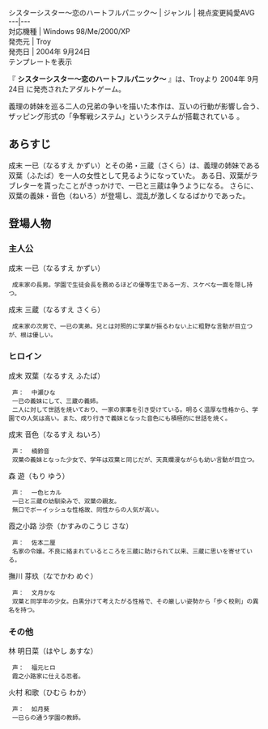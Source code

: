 シスターシスター～恋のハートフルパニック～  |  ジャンル  |  視点変更純愛AVG   
---|---  
対応機種  |  Windows 98/Me/2000/XP   
発売元  |  Troy   
発売日  |  2004年  9月24日   
テンプレートを表示  
  
『 **シスターシスター～恋のハートフルパニック～** 』は、Troyより  2004年  9月24日  に発売されたアダルトゲーム。

義理の姉妹を巡る二人の兄弟の争いを描いた本作は、互いの行動が影響し合う、ザッピング形式の「争奪戦システム」というシステムが搭載されている    。

##  あらすじ  

成末 一已（なるすえ かずい）とその弟・三蔵（さくら）は、義理の姉妹である双葉（ふたば）を一人の女性として見るようになっていた。
ある日、双葉がラブレターを貰ったことがきっかけで、一已と三蔵は争うようになる。 さらに、双葉の義妹・音色（ねいろ）が登場し、混乱が激しくなるばかりであった。

##  登場人物  

###  主人公  

成末 一已（なるすえ かずい）

     成末家の長男。学園で生徒会長を務めるほどの優等生である一方、スケベな一面を隠し持つ。 
成末 三蔵（なるすえ さくら）

     成末家の次男で、一已の実弟。兄とは対照的に学業が振るわない上に粗野な言動が目立つが、根は優しい。 

###  ヒロイン  

成末 双葉（なるすえ ふたば）

     声：  中瀬ひな   
     一已の義妹にして、三蔵の義姉。 
     二人に対して世話を焼いており、一家の家事を引き受けている。明るく温厚な性格から、学園での人気は高い。また、成り行きで義妹となった音色にも積極的に世話を焼く。 
成末 音色（なるすえ ねいろ）

     声：  楠鈴音   
     双葉の義妹となった少女で、学年は双葉と同じだが、天真爛漫ながらも幼い言動が目立つ。 
森 遊（もり ゆう）

     声：  一色ヒカル   
     一已と三蔵の幼馴染みで、双葉の親友。 
     無口でボーイッシュな性格故、同性からの人気が高い。 
霞之小路 沙奈（かすみのこうじ さな）

     声：  佐本二厘   
     名家の令嬢。不良に絡まれているところを三蔵に助けられて以来、三蔵に思いを寄せている。 
撫川 芽玖（なでかわ めぐ）

     声：  文月かな   
     双葉と同学年の少女。白黒分けて考えたがる性格で、その厳しい姿勢から「歩く校則」の異名を持つ。 

###  その他  

林 明日菜（はやし あすな）

     声：  福元ヒロ   
     霞之小路家に仕える忍者。 
火村 和歌（ひむら わか）

     声：  如月葵   
     一已らの通う学園の教師。 

